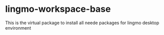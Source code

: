 # lingmo-workspace-base

This is the virtual package to install all neede packages for lingmo desktop environment

